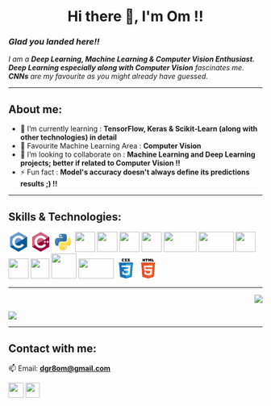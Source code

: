 
<h1 align="center">  Hi there 👋, I'm Om !! </h1>

### ***Glad you landed here!!***


*I am a **Deep Learning, Machine Learning & Computer Vision Enthusiast.** **Deep Learning especially along with Computer Vision** fascinates me. **CNNs** are my favourite as you might already have guessed.*

------------------

## About me: 
- 🔭 I’m currently learning   :   **TensorFlow, Keras & Scikit-Learn (along with other technologies) in detail**
- 🌟 Favourite Machine Learning Area   :  **Computer Vision**
- 👯 I’m looking to collaborate on   :   **Machine Learning and Deep Learning projects; better if related to Computer Vision !!**
- ⚡ Fun fact  :   **Model's accuracy doesn't always define its predictions results ;) !!**

------------------
## Skills & Technologies:
<p> <img src="https://raw.githubusercontent.com/devicons/devicon/master/icons/c/c-original.svg" alt="" height="40" width="40">
        <img src="https://raw.githubusercontent.com/devicons/devicon/master/icons/cplusplus/cplusplus-original.svg" alt="" height="40" width="40">
        <img src="https://raw.githubusercontent.com/devicons/devicon/master/icons/python/python-original.svg" alt="" height="40" width="40">
        <img src="https://upload.wikimedia.org/wikipedia/fr/2/2e/Java_Logo.svg" alt="" height="40" width="40">
        <img src="https://cdn-images-1.medium.com/max/1200/1*iDQvKoz7gGHc6YXqvqWWZQ.png" alt="" height="40" width="40">
        <img src="https://upload.wikimedia.org/wikipedia/commons/thumb/a/ae/Keras_logo.svg/1200px-Keras_logo.svg.png" alt="" height="40" width="40">
        <img src="https://lh3.googleusercontent.com/-fl3i6EXvPYI/WMqEA7z2pBI/AAAAAAAABL0/gK71Eq_PplMWMjqlo--SPVK-StvT2B7FgCLcB/s0/365630.png" alt="" height="40" width="40">
        <img src="https://p.kindpng.com/picc/s/574-5747046_python-pandas-logo-transparent-hd-png-download.png" alt="" height="40" width="65">
        <img src="https://miro.medium.com/max/400/1*mc5YIn7jvo5uwuqBOUDw7Q.jpeg" alt="" height="40" width="70">
        <img src="https://static.javatpoint.com/tutorial/matplotlib/images/matplotlib-tutorial.png" alt="" height="40" width="40">
        <img src="https://pbs.twimg.com/media/EhGuwXWXgAEERcn.png" alt="" height="40" width="40">
        <img src="https://upload.wikimedia.org/wikipedia/commons/thumb/3/38/Jupyter_logo.svg/1200px-Jupyter_logo.svg.png" alt="" height="40" width="37">
        <img src="https://colab.research.google.com/img/colab_favicon_256px.png" width= "50" height = "50" >
        <img src="https://www.baaer.eu/wp-content/uploads/2018/07/Slide1.jpg" height="40" width="70">
        <img src="https://raw.githubusercontent.com/devicons/devicon/master/icons/css3/css3-original-wordmark.svg" alt="" height="40" width="40">
        <img src="https://raw.githubusercontent.com/devicons/devicon/master/icons/html5/html5-original-wordmark.svg" alt="" height="40" width="40">




</p>


------------------
<p align="right">
  <img align="right" src="https://github-readme-stats.vercel.app/api/top-langs/?username=Om4AI&layout=compact&hide=javascript,html&theme=react&)](https://github.com/anuraghazra/github-readme-stats" />
</p>

<!-- [![Anurag's GitHub stats](https://github-readme-stats.vercel.app/api?username=Om4AI&count_private=true&theme=vision-friendly-dark&hide=contribs)](https://github.com/anuraghazra/github-readme-stats) -->


<br>
<p>
  <a><img align="center" src="https://github-readme-streak-stats.herokuapp.com/?user=Om4AI&theme=dark&hide_border=true"/></a>
</p>

------------------
## Contact with me: 

📫 Email: **dgr8om@gmail.com**<br>

<p align="left">
<a href="https://www.linkedin.com/in/om-mule/" target="blank"><img align="center" src="https://pngmind.com/wp-content/uploads/2019/08/Linkedin-Icon-Png.png" alt="" height="30" width="30"></a> 
<a href="https://www.hackerrank.com/iv_xii_om_" target="blank"><img align="center" src="https://1.bp.blogspot.com/-ULT9oDhqr24/XJYCrttOEpI/AAAAAAAAJYE/inXHXlzblBI3SbcGpiUj4TMNj-E8uPlaQCK4BGAYYCw/s1600/logo%2Bhackerrank%2Bicon.png" alt="" height="30" width="28"></a>
<!-- <a href="https://leetcode.com/EternalCodeFlare/" target="blank"><img align="center" src="https://cdn.iconscout.com/icon/free/png-512/leetcode-3628885-3030025.png" alt="" height="30" width="30"></a> -->
</p>

